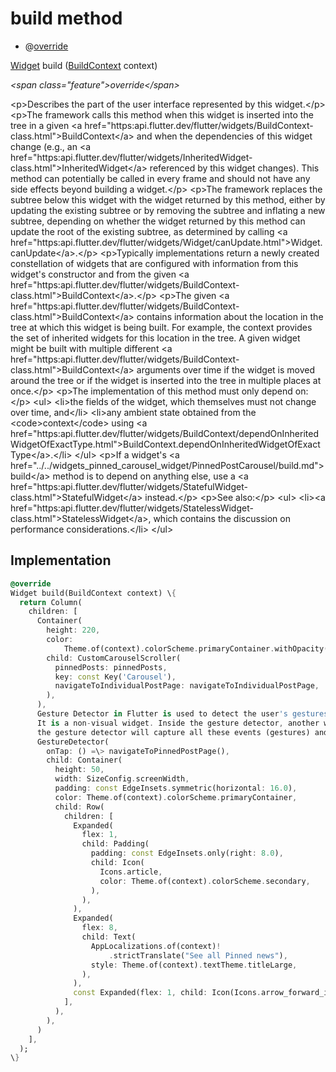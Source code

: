


# build method







- @[override](https:api.flutter.dev/flutter/dart-core/override-constant.html)

[Widget](https:api.flutter.dev/flutter/widgets/Widget-class.html) build
([BuildContext](https:api.flutter.dev/flutter/widgets/BuildContext-class.html) context)

_\<span class="feature"\>override\</span\>_



\<p\>Describes the part of the user interface represented by this widget.\</p\>
\<p\>The framework calls this method when this widget is inserted into the tree
in a given \<a href="https:api.flutter.dev/flutter/widgets/BuildContext-class.html"\>BuildContext\</a\> and when the dependencies of this widget change
(e.g., an \<a href="https:api.flutter.dev/flutter/widgets/InheritedWidget-class.html"\>InheritedWidget\</a\> referenced by this widget changes). This
method can potentially be called in every frame and should not have any side
effects beyond building a widget.\</p\>
\<p\>The framework replaces the subtree below this widget with the widget
returned by this method, either by updating the existing subtree or by
removing the subtree and inflating a new subtree, depending on whether the
widget returned by this method can update the root of the existing
subtree, as determined by calling \<a href="https:api.flutter.dev/flutter/widgets/Widget/canUpdate.html"\>Widget.canUpdate\</a\>.\</p\>
\<p\>Typically implementations return a newly created constellation of widgets
that are configured with information from this widget's constructor and
from the given \<a href="https:api.flutter.dev/flutter/widgets/BuildContext-class.html"\>BuildContext\</a\>.\</p\>
\<p\>The given \<a href="https:api.flutter.dev/flutter/widgets/BuildContext-class.html"\>BuildContext\</a\> contains information about the location in the
tree at which this widget is being built. For example, the context
provides the set of inherited widgets for this location in the tree. A
given widget might be built with multiple different \<a href="https:api.flutter.dev/flutter/widgets/BuildContext-class.html"\>BuildContext\</a\>
arguments over time if the widget is moved around the tree or if the
widget is inserted into the tree in multiple places at once.\</p\>
\<p\>The implementation of this method must only depend on:\</p\>
\<ul\>
\<li\>the fields of the widget, which themselves must not change over time,
and\</li\>
\<li\>any ambient state obtained from the \<code\>context\</code\> using
\<a href="https:api.flutter.dev/flutter/widgets/BuildContext/dependOnInheritedWidgetOfExactType.html"\>BuildContext.dependOnInheritedWidgetOfExactType\</a\>.\</li\>
\</ul\>
\<p\>If a widget's \<a href="../../widgets_pinned_carousel_widget/PinnedPostCarousel/build.md"\>build\</a\> method is to depend on anything else, use a
\<a href="https:api.flutter.dev/flutter/widgets/StatefulWidget-class.html"\>StatefulWidget\</a\> instead.\</p\>
\<p\>See also:\</p\>
\<ul\>
\<li\>\<a href="https:api.flutter.dev/flutter/widgets/StatelessWidget-class.html"\>StatelessWidget\</a\>, which contains the discussion on performance considerations.\</li\>
\</ul\>



## Implementation

```dart
@override
Widget build(BuildContext context) \{
  return Column(
    children: [
      Container(
        height: 220,
        color:
            Theme.of(context).colorScheme.primaryContainer.withOpacity(0.5),
        child: CustomCarouselScroller(
          pinnedPosts: pinnedPosts,
          key: const Key('Carousel'),
          navigateToIndividualPostPage: navigateToIndividualPostPage,
        ),
      ),
      Gesture Detector in Flutter is used to detect the user's gestures on the application.
      It is a non-visual widget. Inside the gesture detector, another widget is placed and
      the gesture detector will capture all these events (gestures) and execute the tasks accordingly.
      GestureDetector(
        onTap: () =\> navigateToPinnedPostPage(),
        child: Container(
          height: 50,
          width: SizeConfig.screenWidth,
          padding: const EdgeInsets.symmetric(horizontal: 16.0),
          color: Theme.of(context).colorScheme.primaryContainer,
          child: Row(
            children: [
              Expanded(
                flex: 1,
                child: Padding(
                  padding: const EdgeInsets.only(right: 8.0),
                  child: Icon(
                    Icons.article,
                    color: Theme.of(context).colorScheme.secondary,
                  ),
                ),
              ),
              Expanded(
                flex: 8,
                child: Text(
                  AppLocalizations.of(context)!
                      .strictTranslate("See all Pinned news"),
                  style: Theme.of(context).textTheme.titleLarge,
                ),
              ),
              const Expanded(flex: 1, child: Icon(Icons.arrow_forward_ios))
            ],
          ),
        ),
      )
    ],
  );
\}
```







